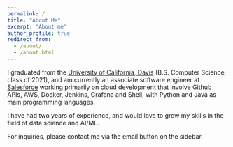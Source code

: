 ```yaml
---
permalink: /
title: "About Me"
excerpt: "About me"
author_profile: true
redirect_from: 
  - /about/
  - /about.html
---
```


I graduated from the [University of California, Davis](https://cs.ucdavis.edu/) 
(B.S. Computer Science, class of 2021), and am currently an associate software 
engineer at [Salesforce](https://www.salesforce.com/) working primarily on cloud 
development that involve Github APIs, AWS, Docker, Jenkins, Grafana and Shell, 
with Python and Java as main programming languages.

I have had two years of experience, and would love to grow my skills in the field of 
data science and AI/ML.

For inquiries, please contact me via the email button on the sidebar.

